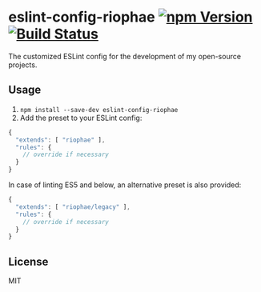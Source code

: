 # eslint-config-riophae [![npm Version](https://badge.fury.io/js/eslint-config-riophae.svg)](http://badge.fury.io/js/eslint-config-riophae) [![Build Status](https://travis-ci.org/riophae/eslint-config-riophae.svg?branch=master)](https://travis-ci.org/riophae/eslint-config-riophae)

The customized ESLint config for the development of my open-source projects.

## Usage

1. `npm install --save-dev eslint-config-riophae`
2. Add the preset to your ESLint config:

```js
{
  "extends": [ "riophae" ],
  "rules": {
    // override if necessary
  }
}
```

In case of linting ES5 and below, an alternative preset is also provided:

```js
{
  "extends": [ "riophae/legacy" ],
  "rules": {
    // override if necessary
  }
}
```

## License

MIT
